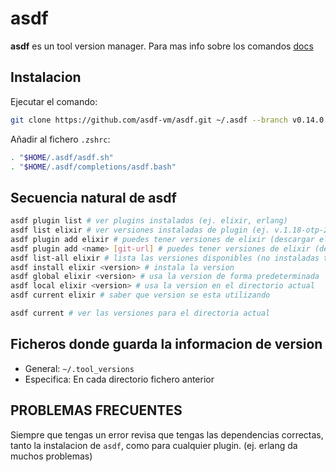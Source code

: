 # asdf

**asdf** es un tool version manager.
Para mas info sobre los comandos [docs](ttps://asdf-vm.com/manage/commands.html)

## Instalacion

Ejecutar el comando:

```bash
git clone https://github.com/asdf-vm/asdf.git ~/.asdf --branch v0.14.0
```

Añadir al fichero `.zshrc`:

```bash
. "$HOME/.asdf/asdf.sh"
. "$HOME/.asdf/completions/asdf.bash"
```

## Secuencia natural de asdf

```bash
asdf plugin list # ver plugins instalados (ej. elixir, erlang)
asdf list elixir # ver versiones instaladas de plugin (ej. v.1.18-otp-28)
asdf plugin add elixir # puedes tener versiones de elixir (descargar elixir)
asdf plugin add <name> [git-url] # puedes tener versiones de elixir (descargar desde git)
asdf list-all elixir # lista las versiones disponibles (no instaladas tambien)
asdf install elixir <version> # instala la version
asdf global elixir <version> # usa la version de forma predeterminada
asdf local elixir <version> # usa la version en el directorio actual
asdf current elixir # saber que version se esta utilizando
```

```bash
asdf current # ver las versiones para el directoria actual
```

## Ficheros donde guarda la informacion de version

- General: `~/.tool_versions`
- Especifica: En cada directorio fichero anterior

## PROBLEMAS FRECUENTES

Siempre que tengas un error revisa que tengas las dependencias correctas, tanto
la instalacion de `asdf`, como para cualquier plugin. (ej. erlang da muchos
problemas)
